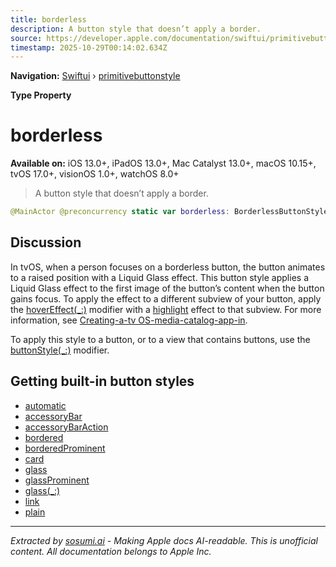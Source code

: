 ```yaml
---
title: borderless
description: A button style that doesn’t apply a border.
source: https://developer.apple.com/documentation/swiftui/primitivebuttonstyle/borderless
timestamp: 2025-10-29T00:14:02.634Z
---
```


**Navigation:** [Swiftui](/documentation/swiftui) › [primitivebuttonstyle](/documentation/swiftui/primitivebuttonstyle)

**Type Property**

# borderless

**Available on:** iOS 13.0+, iPadOS 13.0+, Mac Catalyst 13.0+, macOS 10.15+, tvOS 17.0+, visionOS 1.0+, watchOS 8.0+

> A button style that doesn’t apply a border.

```swift
@MainActor @preconcurrency static var borderless: BorderlessButtonStyle { get }
```

## Discussion

In tvOS, when a person focuses on a borderless button, the button animates to a raised position with a Liquid Glass effect. This button style applies a Liquid Glass effect to the first image of the button’s content when the button gains focus. To apply the effect to a different subview of your button, apply the [hoverEffect(_:)](/documentation/swiftui/view/hovereffect(_:)) modifier with a [highlight](/documentation/swiftui/hovereffect/highlight) effect to that subview. For more information, see [Creating-a-tv OS-media-catalog-app-in](/documentation/swiftui/creating-a-tvos-media-catalog-app-in-swiftui).

To apply this style to a button, or to a view that contains buttons, use the [buttonStyle(_:)](/documentation/swiftui/view/buttonstyle(_:)-66fbx) modifier.

## Getting built-in button styles

- [automatic](/documentation/swiftui/primitivebuttonstyle/automatic)
- [accessoryBar](/documentation/swiftui/primitivebuttonstyle/accessorybar)
- [accessoryBarAction](/documentation/swiftui/primitivebuttonstyle/accessorybaraction)
- [bordered](/documentation/swiftui/primitivebuttonstyle/bordered)
- [borderedProminent](/documentation/swiftui/primitivebuttonstyle/borderedprominent)
- [card](/documentation/swiftui/primitivebuttonstyle/card)
- [glass](/documentation/swiftui/primitivebuttonstyle/glass)
- [glassProminent](/documentation/swiftui/primitivebuttonstyle/glassprominent)
- [glass(_:)](/documentation/swiftui/primitivebuttonstyle/glass(_:))
- [link](/documentation/swiftui/primitivebuttonstyle/link)
- [plain](/documentation/swiftui/primitivebuttonstyle/plain)

---

*Extracted by [sosumi.ai](https://sosumi.ai) - Making Apple docs AI-readable.*
*This is unofficial content. All documentation belongs to Apple Inc.*
